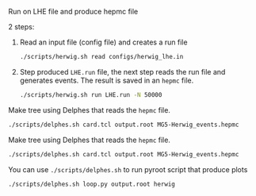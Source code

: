 Run on LHE file and produce hepmc file

2 steps:
1. Read an input file (config file) and creates a run file
    ```bash
    ./scripts/herwig.sh read configs/herwig_lhe.in
    ```
2. Step produced `LHE.run` file, the next step reads the run file and generates events. The result is saved in an `hepmc` file.
    ```bash
    ./scripts/herwig.sh run LHE.run -N 50000
    ```
Make tree using Delphes that reads the `hepmc` file.
```bash
./scripts/delphes.sh card.tcl output.root MG5-Herwig_events.hepmc
```

Make tree using Delphes that reads the `hepmc` file.
```bash
./scripts/delphes.sh card.tcl output.root MG5-Herwig_events.hepmc
```

You can use `./scripts/delphes.sh` to run pyroot script that produce plots
```bash
./scripts/delphes.sh loop.py output.root herwig
```